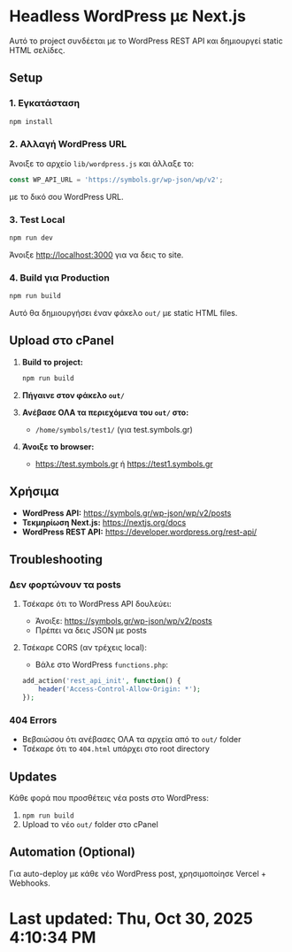# Headless WordPress με Next.js

Αυτό το project συνδέεται με το WordPress REST API και δημιουργεί static HTML σελίδες.

## Setup

### 1. Εγκατάσταση

```bash
npm install
```

### 2. Αλλαγή WordPress URL

Άνοιξε το αρχείο `lib/wordpress.js` και άλλαξε το:

```javascript
const WP_API_URL = 'https://symbols.gr/wp-json/wp/v2';
```

με το δικό σου WordPress URL.

### 3. Test Local

```bash
npm run dev
```

Άνοιξε [http://localhost:3000](http://localhost:3000) για να δεις το site.

### 4. Build για Production

```bash
npm run build
```

Αυτό θα δημιουργήσει έναν φάκελο `out/` με static HTML files.

## Upload στο cPanel

1. **Build το project:**
   ```bash
   npm run build
   ```

2. **Πήγαινε στον φάκελο `out/`**

3. **Ανέβασε ΟΛΑ τα περιεχόμενα του `out/` στο:**
   - `/home/symbols/test1/` (για test.symbols.gr)

4. **Άνοιξε το browser:**
   - https://test.symbols.gr ή https://test1.symbols.gr

## Χρήσιμα

- **WordPress API:** https://symbols.gr/wp-json/wp/v2/posts
- **Τεκμηρίωση Next.js:** https://nextjs.org/docs
- **WordPress REST API:** https://developer.wordpress.org/rest-api/

## Troubleshooting

### Δεν φορτώνουν τα posts

1. Τσέκαρε ότι το WordPress API δουλεύει:
   - Άνοιξε: https://symbols.gr/wp-json/wp/v2/posts
   - Πρέπει να δεις JSON με posts

2. Τσέκαρε CORS (αν τρέχεις local):
   - Βάλε στο WordPress `functions.php`:
   ```php
   add_action('rest_api_init', function() {
       header('Access-Control-Allow-Origin: *');
   });
   ```

### 404 Errors

- Βεβαιώσου ότι ανέβασες ΟΛΑ τα αρχεία από το `out/` folder
- Τσέκαρε ότι το `404.html` υπάρχει στο root directory

## Updates

Κάθε φορά που προσθέτεις νέα posts στο WordPress:

1. `npm run build`
2. Upload το νέο `out/` folder στο cPanel

## Automation (Optional)

Για auto-deploy με κάθε νέο WordPress post, χρησιμοποίησε Vercel + Webhooks.
# Last updated: Thu, Oct 30, 2025  4:10:34 PM
